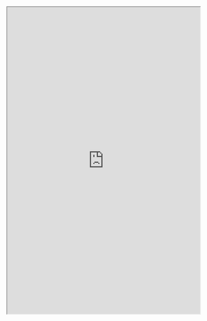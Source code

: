 <iframe 
  src="https://github.com/DLPietro/igaming-analytics-case-study/blob/main/docs/igaming-analysis-part-7.md?plain=1"
  width="100%"
  height="800px">
</iframe>
